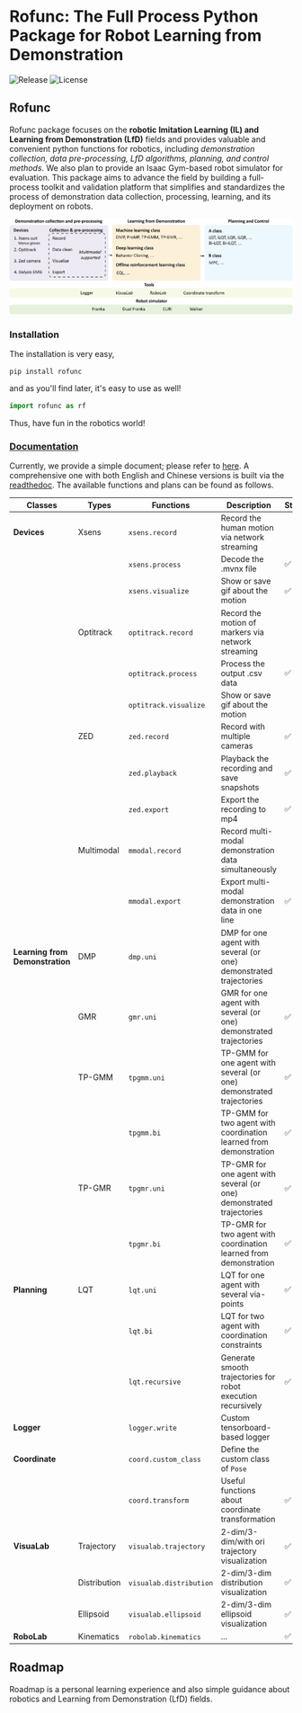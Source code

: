 # Rofunc: The Full Process Python Package for Robot Learning from Demonstration

![Release](https://img.shields.io/github/v/release/Skylark0924/Rofunc)
![License](https://img.shields.io/github/license/Skylark0924/Rofunc)

## Rofunc

Rofunc package focuses on the **robotic Imitation Learning (IL) and Learning from Demonstration (LfD)** fields and provides valuable and 
convenient python functions for robotics, including _demonstration collection, data pre-processing, LfD algorithms, planning, and control methods_. We also plan to provide an Isaac Gym-based robot simulator for evaluation. This package aims to advance the field by building a full-process toolkit and validation platform that simplifies and standardizes the process of demonstration data collection, processing, learning, and its deployment on robots.

![](./img/pipeline.png)

### Installation
The installation is very easy,

```
pip install rofunc
```

and as you'll find later, it's easy to use as well!

```python
import rofunc as rf
```

Thus, have fun in the robotics world!

### [Documentation](./rofunc/)
Currently, we provide a simple document; please refer to [here](./rofunc/). A comprehensive one with both English and 
Chinese versions is built via the [readthedoc](https://rofunc.readthedocs.io/en/stable/). 
The available functions and plans can be found as follows.


| Classes                         | Types        | Functions               | Description                                                          | Status |
|---------------------------------|--------------|-------------------------|----------------------------------------------------------------------|--------|
| **Devices**                     | Xsens        | `xsens.record`          | Record the human motion via network streaming                        |        |
|                                 |              | `xsens.process`         | Decode the .mvnx file                                                | ✅      |
|                                 |              | `xsens.visualize`       | Show or save gif about the motion                                    | ✅      |
|                                 | Optitrack    | `optitrack.record`      | Record the motion of markers via network streaming                   |        |
|                                 |              | `optitrack.process`     | Process the output .csv data                                         | ✅      |
|                                 |              | `optitrack.visualize`   | Show or save gif about the motion                                    |        |
|                                 | ZED          | `zed.record`            | Record with multiple cameras                                         | ✅      |
|                                 |              | `zed.playback`          | Playback the recording and save snapshots                            | ✅      |
|                                 |              | `zed.export`            | Export the recording to mp4                                          | ✅      |
|                                 | Multimodal   | `mmodal.record`         | Record multi-modal demonstration data simultaneously                 |        |
|                                 |              | `mmodal.export`         | Export multi-modal demonstration data in one line                    | ✅      |
| **Learning from Demonstration** | DMP          | `dmp.uni`               | DMP for one agent with several (or one) demonstrated trajectories    |        |
|                                 | GMR          | `gmr.uni`               | GMR for one agent with several (or one) demonstrated trajectories    | ✅      |
|                                 | TP-GMM       | `tpgmm.uni`             | TP-GMM for one agent with several (or one) demonstrated trajectories | ✅      |
|                                 |              | `tpgmm.bi`              | TP-GMM for two agent with coordination learned from demonstration    | ✅      |
|                                 | TP-GMR       | `tpgmr.uni`             | TP-GMR for one agent with several (or one) demonstrated trajectories | ✅      |
|                                 |              | `tpgmr.bi`              | TP-GMR for two agent with coordination learned from demonstration    | ✅      |
| **Planning**                    | LQT          | `lqt.uni`               | LQT for one agent with several via-points                            | ✅      |
|                                 |              | `lqt.bi`                | LQT for two agent with coordination constraints                      | ✅      |
|                                 |              | `lqt.recursive`         | Generate smooth trajectories for robot execution recursively         | ✅      |
| **Logger**                      |              | `logger.write`          | Custom tensorboard-based logger                                      |        |
| **Coordinate**                  |              | `coord.custom_class`    | Define the custom class of `Pose`                                    |        |
|                                 |              | `coord.transform`       | Useful functions about coordinate transformation                     | ✅      |
| **VisuaLab**                    | Trajectory   | `visualab.trajectory`   | 2-dim/3-dim/with ori trajectory visualization                        | ✅      |
|                                 | Distribution | `visualab.distribution` | 2-dim/3-dim distribution visualization                               | ✅      |
|                                 | Ellipsoid    | `visualab.ellipsoid`    | 2-dim/3-dim ellipsoid visualization                                  | ✅      |
| **RoboLab**                     | Kinematics   | `robolab.kinematics`    | ...                                                                  | ✅      |

## Roadmap

Roadmap is a personal learning experience and also simple guidance about robotics and Learning from Demonstration (LfD) fields.

